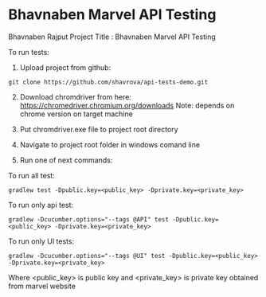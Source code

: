 # Bhavnaben Marvel API Testing

Bhavnaben Rajput 
Project Title :  Bhavnaben Marvel API Testing

To run tests:

1. Upload project from github:
```
git clone https://github.com/shavrova/api-tests-demo.git
```
2. Download chromdriver from here:
https://chromedriver.chromium.org/downloads
Note: depends on chrome version on target machine

3. Put chromdriver.exe file to project root directory

4. Navigate to project root folder in windows comand line

5. Run one of next commands:

To run all test:
```
gradlew test -Dpublic.key=<public_key> -Dprivate.key=<private_key>

```
To run only api test:
```
gradlew -Dcucumber.options="--tags @API" test -Dpublic.key=<public_key> -Dprivate.key=<private_key>

```
To run only UI tests:
```
gradlew -Dcucumber.options="--tags @UI" test -Dpublic.key=<public_key> -Dprivate.key=<private_key>

```
Where <public_key> is public key and <private_key> is private key obtained from marvel website
